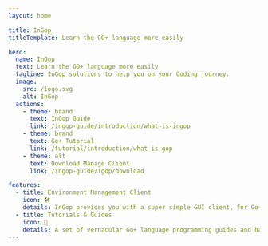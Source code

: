 ```yaml
---
layout: home

title: InGop
titleTemplate: Learn the GO+ language more easily

hero:
  name: InGop
  text: Learn the GO+ language more easily
  tagline: InGop solutions to help you on your Coding journey.
  image:
    src: /logo.svg
    alt: InGop
  actions:
    - theme: brand
      text: InGop Guide
      link: /ingop-guide/introduction/what-is-ingop
    - theme: brand
      text: Go+ Tutorial
      link: /tutorial/introduction/what-is-gop
    - theme: alt
      text: Download Manage Client
      link: /ingop-guide/igop/download

features:
  - title: Environment Management Client
    icon: 🛠️
    details: InGop provides you with a super simple GUI client, for Go+ language dependency management/install/update/uninstall, Even without basic computer knowledge, you can start learning and using the Go+ language.
  - title: Tutorials & Guides
    icon: 📖
    details: A set of vernacular Go+ language programming guides and hands-on tutorials, no Golang language base required
---
```

